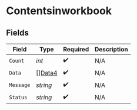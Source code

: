 # Contentsinworkbook


## Fields

| Field                                   | Type                                    | Required                                | Description                             |
| --------------------------------------- | --------------------------------------- | --------------------------------------- | --------------------------------------- |
| `Count`                                 | *int*                                   | :heavy_check_mark:                      | N/A                                     |
| `Data`                                  | [][Data4](../../models/shared/data4.md) | :heavy_check_mark:                      | N/A                                     |
| `Message`                               | *string*                                | :heavy_check_mark:                      | N/A                                     |
| `Status`                                | *string*                                | :heavy_check_mark:                      | N/A                                     |